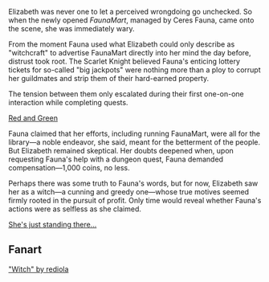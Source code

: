 <!-- title: She's a Witch -->

Elizabeth was never one to let a perceived wrongdoing go unchecked. So when the newly opened _FaunaMart_, managed by Ceres Fauna, came onto the scene, she was immediately wary.

From the moment Fauna used what Elizabeth could only describe as "witchcraft" to advertise FaunaMart directly into her mind the day before, distrust took root. The Scarlet Knight believed Fauna's enticing lottery tickets for so-called "big jackpots" were nothing more than a ploy to corrupt her guildmates and strip them of their hard-earned property.

The tension between them only escalated during their first one-on-one interaction while completing quests.

[Red and Green](#embed:https://www.youtube.com/live/oVguNTPnDww?t=2921)

Fauna claimed that her efforts, including running FaunaMart, were all for the library—a noble endeavor, she said, meant for the betterment of the people. But Elizabeth remained skeptical. Her doubts deepened when, upon requesting Fauna's help with a dungeon quest, Fauna demanded compensation—1,000 coins, no less.

Perhaps there was some truth to Fauna's words, but for now, Elizabeth saw her as a witch—a cunning and greedy one—whose true motives seemed firmly rooted in the pursuit of profit. Only time would reveal whether Fauna's actions were as selfless as she claimed.

[She's just standing there...](#embed:https://www.youtube.com/live/oVguNTPnDww?feature=shared&t=3589)

## Fanart

["Witch" by rediola](https://x.com/rediosokiut/status/1832178260446474397)
